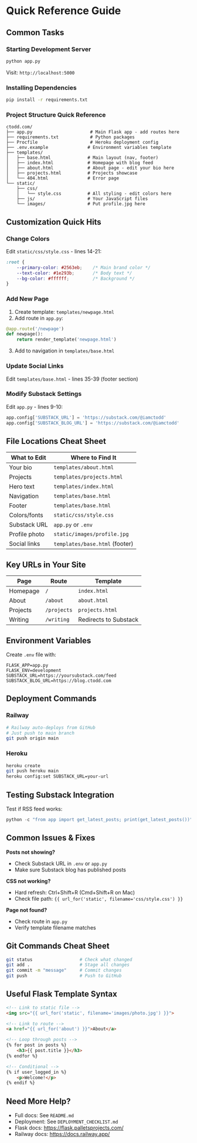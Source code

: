 # Quick Reference Guide

## Common Tasks

### Starting Development Server
```bash
python app.py
```
Visit: `http://localhost:5000`

### Installing Dependencies
```bash
pip install -r requirements.txt
```

### Project Structure Quick Reference

```
ctodd.com/
├── app.py                      # Main Flask app - add routes here
├── requirements.txt            # Python packages
├── Procfile                    # Heroku deployment config
├── .env.example               # Environment variables template
├── templates/
│   ├── base.html              # Main layout (nav, footer)
│   ├── index.html             # Homepage with blog feed
│   ├── about.html             # About page - edit your bio here
│   ├── projects.html          # Projects showcase
│   └── 404.html               # Error page
└── static/
    ├── css/
    │   └── style.css          # All styling - edit colors here
    ├── js/                    # Your JavaScript files
    └── images/                # Put profile.jpg here
```

## Customization Quick Hits

### Change Colors
Edit `static/css/style.css` - lines 14-21:
```css
:root {
    --primary-color: #2563eb;    /* Main brand color */
    --text-color: #1e293b;       /* Body text */
    --bg-color: #ffffff;         /* Background */
}
```

### Add New Page
1. Create template: `templates/newpage.html`
2. Add route in `app.py`:
```python
@app.route('/newpage')
def newpage():
    return render_template('newpage.html')
```
3. Add to navigation in `templates/base.html`

### Update Social Links
Edit `templates/base.html` - lines 35-39 (footer section)

### Modify Substack Settings
Edit `app.py` - lines 9-10:
```python
app.config['SUBSTACK_URL'] = 'https://substack.com/@iamctodd'
app.config['SUBSTACK_BLOG_URL'] = 'https://substack.com/@iamctodd'
```

## File Locations Cheat Sheet

| What to Edit | Where to Find It |
|--------------|------------------|
| Your bio | `templates/about.html` |
| Projects | `templates/projects.html` |
| Hero text | `templates/index.html` |
| Navigation | `templates/base.html` |
| Footer | `templates/base.html` |
| Colors/fonts | `static/css/style.css` |
| Substack URL | `app.py` or `.env` |
| Profile photo | `static/images/profile.jpg` |
| Social links | `templates/base.html` (footer) |

## Key URLs in Your Site

| Page | Route | Template |
|------|-------|----------|
| Homepage | `/` | `index.html` |
| About | `/about` | `about.html` |
| Projects | `/projects` | `projects.html` |
| Writing | `/writing` | Redirects to Substack |

## Environment Variables

Create `.env` file with:
```
FLASK_APP=app.py
FLASK_ENV=development
SUBSTACK_URL=https://yoursubstack.com/feed
SUBSTACK_BLOG_URL=https://blog.ctodd.com
```

## Deployment Commands

### Railway
```bash
# Railway auto-deploys from GitHub
# Just push to main branch
git push origin main
```

### Heroku
```bash
heroku create
git push heroku main
heroku config:set SUBSTACK_URL=your-url
```

## Testing Substack Integration

Test if RSS feed works:
```python
python -c "from app import get_latest_posts; print(get_latest_posts())"
```

## Common Issues & Fixes

**Posts not showing?**
- Check Substack URL in `.env` or `app.py`
- Make sure Substack blog has published posts

**CSS not working?**
- Hard refresh: Ctrl+Shift+R (Cmd+Shift+R on Mac)
- Check file path: `{{ url_for('static', filename='css/style.css') }}`

**Page not found?**
- Check route in `app.py`
- Verify template filename matches

## Git Commands Cheat Sheet

```bash
git status                  # Check what changed
git add .                   # Stage all changes
git commit -m "message"     # Commit changes
git push                    # Push to GitHub
```

## Useful Flask Template Syntax

```html
<!-- Link to static file -->
<img src="{{ url_for('static', filename='images/photo.jpg') }}">

<!-- Link to route -->
<a href="{{ url_for('about') }}">About</a>

<!-- Loop through posts -->
{% for post in posts %}
    <h3>{{ post.title }}</h3>
{% endfor %}

<!-- Conditional -->
{% if user_logged_in %}
    <p>Welcome!</p>
{% endif %}
```

## Need More Help?

- Full docs: See `README.md`
- Deployment: See `DEPLOYMENT_CHECKLIST.md`
- Flask docs: https://flask.palletsprojects.com/
- Railway docs: https://docs.railway.app/
